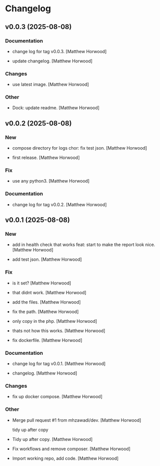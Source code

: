 # Changelog


## v0.0.3 (2025-08-08)

### Documentation

*  change log for tag v0.0.3. [Matthew Horwood]

*  update changelog. [Matthew Horwood]

### Changes

*  use latest image. [Matthew Horwood]

### Other

* Dock: update readme. [Matthew Horwood]


## v0.0.2 (2025-08-08)

### New

*  compose directory for logs chor: fix test json. [Matthew Horwood]

*  first release. [Matthew Horwood]

### Fix

*  use any python3. [Matthew Horwood]

### Documentation

*  change log for tag v0.0.2. [Matthew Horwood]


## v0.0.1 (2025-08-08)

### New

*  add in health check that works feat: start to make the report look nice. [Matthew Horwood]

*  add test json. [Matthew Horwood]

### Fix

*  is it set? [Matthew Horwood]

*  that didnt work. [Matthew Horwood]

*  add the files. [Matthew Horwood]

*  fix the path. [Matthew Horwood]

*  only copy in the php. [Matthew Horwood]

*  thats not how this works. [Matthew Horwood]

*  fix dockerfile. [Matthew Horwood]

### Documentation

*  change log for tag v0.0.1. [Matthew Horwood]

*  changelog. [Matthew Horwood]

### Changes

*  fix up docker compose. [Matthew Horwood]

### Other

* Merge pull request #1 from mhzawadi/dev. [Matthew Horwood]

  tidy up after copy

* Tidy up after copy. [Matthew Horwood]

* Fix workflows and remove composer. [Matthew Horwood]

* Import working repo, add code. [Matthew Horwood]


